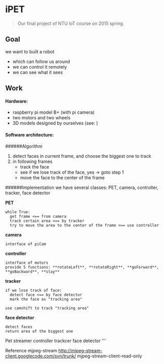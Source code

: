 # iPET 
> Our final project of NTU IoT course on 2015 spring.

## Goal
we want to built a robot
- which can follow us around
- we can control it remotely
- we can see what it sees

## Work
#### Hardware:
- raspberry pi model B+ (with pi camera)
- two motors and two wheels
- 3D models designed by ourselves (see:  )

#### Software architecture:
######Algorithm
1. detect faces in current frame, and choose the biggest one to track
2. in following frames
   - track the face
   - see if we lose track of the face, yes -> goto step 1
   - move the face to the center of the frame

######Implementation
we have several classes: PET, camera, controller, tracker, face detector

**PET**
```
while True:
  get frame <== from camera
  track certain area <== by tracker
  try to move the area to the center of the frame <== use controller
```
**camera**
```
interface of piCam
```
**controller**
```
interface of motors
provide 5 functions: **rotateLeft**, **rotateRight**, **goForward**, **goBackward**, **stay**
```
**tracker**
```
if we lose track of face:
  detect face <== by face detector
  mark the face as "tracking area"

use camshift to track "tracking area"
```
**face detector**
```
detect faces
return area of the biggest one
```



  Pet
    streamer
    controller
    trackcer
      face detector
'''
  
Reference
  mjpeg-stream
  http://mjpeg-stream-client.googlecode.com/svn/trunk/ mjpeg-stream-client-read-only
  
